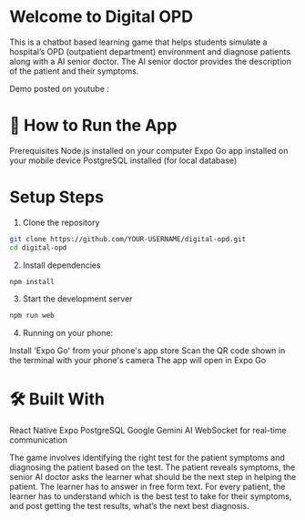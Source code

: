 # Welcome to Digital OPD

This is a chatbot based learning game that helps students simulate a hospital’s OPD (outpatient department) environment and diagnose patients along with a AI senior doctor. The AI senior doctor provides the description of the patient and their symptoms.

Demo posted on youtube : 

# 🚀 How to Run the App
Prerequisites
Node.js installed on your computer
Expo Go app installed on your mobile device
PostgreSQL installed (for local database)

# Setup Steps

1. Clone the repository
```bash
git clone https://github.com/YOUR-USERNAME/digital-opd.git
cd digital-opd
```
2. Install dependencies
```bash
npm install
```

3. Start the development server
```bash
npm run web
```

4. Running on your phone:

Install 'Expo Go' from your phone's app store
Scan the QR code shown in the terminal with your phone's camera
The app will open in Expo Go


# 🛠️ Built With

React Native
Expo
PostgreSQL
Google Gemini AI
WebSocket for real-time communication


The game involves identifying the right test for the patient symptoms and diagnosing the patient based on the test.
The patient reveals symptoms, the senior AI doctor asks the learner what should be the next step in helping the patient. The learner has to answer in free form text. For every patient, the learner has to understand which is the best test to take for their symptoms, and post getting the test results, what’s the next best diagnosis.
